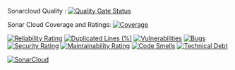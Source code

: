 

Sonarcloud Quality :
[![Quality Gate Status](https://sonarcloud.io/api/project_badges/measure?project=fahadnadeemx_BookManagement&metric=alert_status)](https://sonarcloud.io/summary/new_code?id=fahadnadeemx_BookManagement)

Sonar Cloud Coverage and Ratings:
[![Coverage](https://sonarcloud.io/api/project_badges/measure?project=fahadnadeemx_BookManagement&metric=coverage)](https://sonarcloud.io/summary/new_code?id=fahadnadeemx_BookManagement)

[![Reliability Rating](https://sonarcloud.io/api/project_badges/measure?project=fahadnadeemx_BookManagement&metric=reliability_rating)](https://sonarcloud.io/summary/new_code?id=fahadnadeemx_BookManagement)
[![Duplicated Lines (%)](https://sonarcloud.io/api/project_badges/measure?project=fahadnadeemx_BookManagement&metric=duplicated_lines_density)](https://sonarcloud.io/summary/new_code?id=fahadnadeemx_BookManagement)
[![Vulnerabilities](https://sonarcloud.io/api/project_badges/measure?project=fahadnadeemx_BookManagement&metric=vulnerabilities)](https://sonarcloud.io/summary/new_code?id=fahadnadeemx_BookManagement)
[![Bugs](https://sonarcloud.io/api/project_badges/measure?project=fahadnadeemx_BookManagement&metric=bugs)](https://sonarcloud.io/summary/new_code?id=fahadnadeemx_BookManagement)
[![Security Rating](https://sonarcloud.io/api/project_badges/measure?project=fahadnadeemx_BookManagement&metric=security_rating)](https://sonarcloud.io/summary/new_code?id=fahadnadeemx_BookManagement)
[![Maintainability Rating](https://sonarcloud.io/api/project_badges/measure?project=fahadnadeemx_BookManagement&metric=sqale_rating)](https://sonarcloud.io/summary/new_code?id=fahadnadeemx_BookManagement)
[![Code Smells](https://sonarcloud.io/api/project_badges/measure?project=fahadnadeemx_BookManagement&metric=code_smells)](https://sonarcloud.io/summary/new_code?id=fahadnadeemx_BookManagement)
[![Technical Debt](https://sonarcloud.io/api/project_badges/measure?project=fahadnadeemx_BookManagement&metric=sqale_index)](https://sonarcloud.io/summary/new_code?id=fahadnadeemx_BookManagement)

[![SonarCloud](https://sonarcloud.io/images/project_badges/sonarcloud-black.svg)](https://sonarcloud.io/summary/new_code?id=fahadnadeemx_BookManagement)
